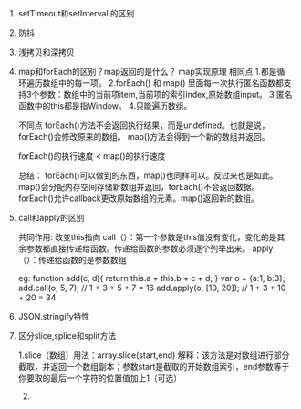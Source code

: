 1. setTimeout和setInterval 的区别

2. 防抖

3. 浅拷贝和深拷贝

4. map和forEach的区别？map返回的是什么？ map实现原理
	相同点
	1.都是循环遍历数组中的每一项。
	2.forEach() 和 map() 里面每一次执行匿名函数都支持3个参数：数组中的当前项item,当前项的索引index,原始数组input。
	3.匿名函数中的this都是指Window。
	4.只能遍历数组。

	不同点
	forEach()方法不会返回执行结果，而是undefined。也就是说，forEach()会修改原来的数组。
	map()方法会得到一个新的数组并返回。

	forEach()的执行速度 < map()的执行速度
	
	总结：
	forEach()可以做到的东西，map()也同样可以。反过来也是如此。
	map()会分配内存空间存储新数组并返回，forEach()不会返回数据。
	forEach()允许callback更改原始数组的元素。map()返回新的数组。


5. call和apply的区别

	共同作用: 改变this指向
	call（）：第一个参数是this值没有变化，变化的是其余参数都直接传递给函数。传递给函数的参数必须逐个列举出来。
	apply（）：传递给函数的是参数数组

	eg:
	function add(c, d){ 
	    return this.a + this.b + c + d; 
	} 
	var o = {a:1, b:3}; 
	add.call(o, 5, 7); // 1 + 3 + 5 + 7 = 16 
	add.apply(o, [10, 20]); // 1 + 3 + 10 + 20 = 34 

6. JSON.stringify特性 

7. 区分slice,splice和split方法

	1.slice（数组）用法：array.slice(start,end)
	解释：该方法是对数组进行部分截取，并返回一个数组副本；参数start是截取的开始数组索引，end参数等于你要取的最后一个字符的位置值加上1（可选）

	2.


